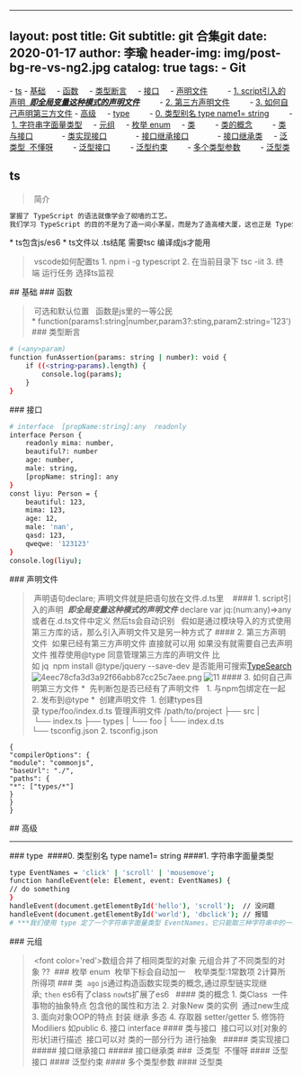 
---
layout:     post
title:      Git
subtitle:   git 合集git
date:       2020-01-17
author:     李瑜
header-img: img/post-bg-re-vs-ng2.jpg
catalog: true
tags:
    - Git
---


- [ts](#ts)
- [基础](#基础)
    - [函数](#函数)
    - [类型断言](#类型断言)
    - [接口](#接口)
    - [声明文件](#声明文件)
        - [1. script引入的声明  ***即全局变量这种模式的声明文件***](#1-script引入的声明--即全局变量这种模式的声明文件)
        - [2. 第三方声明文件](#2-第三方声明文件)
        - [3. 如何自己声明第三方文件](#3-如何自己声明第三方文件)
- [高级](#高级)
    - [type](#type)
        - [0. 类型别名 type name1= string](#0-类型别名-type-name1-string)
        - [1. 字符串字面量类型](#1-字符串字面量类型)
    - [元组](#元组)
    - [枚举 enum](#枚举-enum)
    - [类](#类)
        - [类的概念](#类的概念)
        - [类与接口](#类与接口)
            - [类实现接口](#类实现接口)
            - [接口继承接口](#接口继承接口)
            - [接口继承类](#接口继承类)
    - [泛类型  不懂呀](#泛类型--不懂呀)
        - [泛型接口](#泛型接口)
        - [泛型约束](#泛型约束)
        - [多个类型参数](#多个类型参数)
        - [泛型类](#泛型类)

## ts 
> 简介
```bash
掌握了 TypeScript 的语法就像学会了砌墙的工艺。
我们学习 TypeScript 的目的不是为了造一间小茅屋，而是为了造高楼大厦，这也正是 TypeScript 的类型系统带来的优势。
```
* ts包含js/es6
* ts文件以 .ts结尾 需要tsc 编译成js才能用
> vscode如何配置ts
1. npm i -g typescript
2. 在当前目录下 tsc -iit
3. 终端 运行任务 选择ts监视 
>
## 基础
### 函数
> 可选和默认位置   函数是js里的一等公民 
* function(params1:string|number,param3?:sting,param2:string='123')
### 类型断言
```bash
# (<any>param) 
function funAssertion(params: string | number): void {
    if ((<string>params).length) {
        console.log(params);
    }
}
```
### 接口
```bash
# interface  [propName:string]:any  readonly 
interface Person {
    readonly mima: number,
    beautiful?: number
    age: number,
    male: string,
    [propName: string]: any
}
const liyu: Person = {
    beautiful: 123,
    mima: 123,
    age: 12,
    male: 'nan',
    qasd: 123,
    qweqwe: '123123'
}
console.log(liyu);
```
### 声明文件
> 声明语句declare; 声明文件就是把语句放在文件.d.ts里   
#### 1. script引入的声明  ***即全局变量这种模式的声明文件***
declare var jq:(num:any)=>any
或者在.d.ts文件中定义 然后ts会自动识别  
假如是通过模块导入的方式使用第三方库的话，那么引入声明文件又是另一种方式了
#### 2. 第三方声明文件
> 如果已经有第三方声明文件 直接就可以用 如果没有就需要自己去声明文件
推荐使用@type 同意管理第三方库的声明文件
比如 jq  npm install @type/jquery --save-dev
是否能用可搜索[TypeSearch](
https://microsoft.github.io/TypeSearch/)
![4eec78cfa3d3a92f66abb87cc25c7aee.png](en-resource://database/4556:1)
![11](./1.png)
#### 3. 如何自己声明第三方文件
*  先判断包是否已经有了声明文件  
1. 与npm包绑定在一起  
2. 发布到@type
*  创建声明文件 
1. 创建types目录 type/foo/index.d.ts 管理声明文件
/path/to/project
├── src
| └── index.ts
├── types
| └── foo
| └── index.d.ts
└── tsconfig.json
2. tsconfig.json
```  
{
"compilerOptions": {
"module": "commonjs",
"baseUrl": "./",
"paths": {
"*": ["types/*"]
}
}
}
```
## 高级
___
### type 
####0. 类型别名 type name1= string
####1. 字符串字面量类型   
```bash
type EventNames = 'click' | 'scroll' | 'mousemove';
function handleEvent(ele: Element, event: EventNames) {
// do something
}
handleEvent(document.getElementById('hello'), 'scroll');  // 没问题
handleEvent(document.getElementById('world'), 'dbclick'); // 报错
# ***我们使用 type 定了一个字符串字面量类型 EventNames，它只能取三种字符串中的一种***
```
### 元组
> <font color='red'>数组合并了相同类型的对象 元组合并了不同类型的对象 ??</font> 
### 枚举 enum
> 枚举下标会自动加一   
>枚举类型:1常数项 2计算所所得项
### 类
> `ago` js通过构造函数实现类的概念,通过原型链实现继承; `then` es6有了class `now`ts扩展了es6  
#### 类的概念
1. 类Class  一件事物的抽象特点 包含他的属性和方法
2. 对象New 类的实例  通过new生成
3. 面向对象OOP的特点 封装 继承 多态
4. 存取器 setter/getter
5. 修饰符Modiliers 如public
6. 接口 interface
#### 类与接口
> 接口可以对[对象的形状]进行描述
> 接口可以对 类的一部分行为 进行抽象  
##### 类实现接口
##### 接口继承接口
##### 接口继承类
###  泛类型  不懂呀
#### 泛型接口
#### 泛型约束
#### 多个类型参数
#### 泛型类

